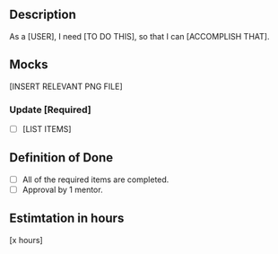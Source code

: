 ## Description
As a [USER],
I need [TO DO THIS],
so that I can [ACCOMPLISH THAT].

## Mocks
[INSERT RELEVANT PNG FILE]

### Update [Required]
- [ ] [LIST ITEMS]


## Definition of Done
- [ ] All of the required items are completed.
- [ ] Approval by 1 mentor.

## Estimtation in hours
[x hours]
